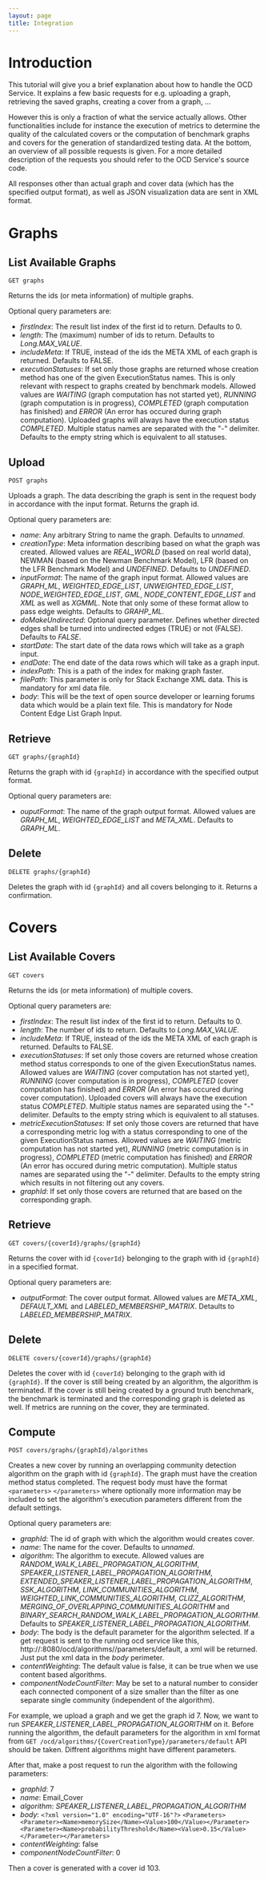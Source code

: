 ```yaml
---
layout: page
title: Integration
---
```


# Introduction
This tutorial will give you a brief explanation about how to handle the OCD Service. It explains a few basic requests for e.g. uploading a graph, retrieving the saved graphs, creating a cover from a graph, ...

However this is only a fraction of what the service actually allows. Other functionalities include for instance the execution of metrics to determine the quality of the calculated covers or the computation of benchmark graphs and covers for the generation of standardized testing data. 
At the bottom, an overview of all possible requests is given. For a more detailed description of the requests you should refer to the OCD Service's source code.

All responses other than actual graph and cover data (which has the specified output format), as well as JSON visualization data are sent in XML format.

# Graphs

## List Available Graphs

`GET graphs`

Returns the ids (or meta information) of multiple graphs.

Optional query parameters are:
+ _firstIndex_: The result list index of the first id to return. Defaults to 0.
+ _length_: The (maximum) number of ids to return. Defaults to _Long.MAX_VALUE_.
+ _includeMeta_: If TRUE, instead of the ids the META XML of each graph is returned. Defaults to FALSE.
+ _executionStatuses_: If set only those graphs are returned whose creation method has one of the given ExecutionStatus names. This is only relevant with respect to graphs created by benchmark models. Allowed values are _WAITING_ (graph computation has not started yet), _RUNNING_ (graph computation is in progress), _COMPLETED_ (graph computation has finished) and _ERROR_ (An error has occured during graph computation). Uploaded graphs will always have the execution status _COMPLETED_. Multiple status names are separated with the "-" delimiter. Defaults to the empty string which is equivalent to all statuses.


## Upload

`POST graphs`

Uploads a graph. The data describing the graph is sent in the request body in accordance with the input format. Returns the graph id.

Optional query parameters are:
+ _name_: Any arbitrary String to name the graph. Defaults to _unnamed_.
+ _creationType_: Meta information describing based on what the graph was created. Allowed values are _REAL_WORLD_ (based on real world data), NEWMAN (based on the Newman Benchmark Model), LFR (based on the LFR Benchmark Model) and _UNDEFINED_. Defaults to _UNDEFINED_.
+ _inputFormat_: The name of the graph input format. Allowed values are _GRAPH_ML_, _WEIGHTED_EDGE_LIST_, _UNWEIGHTED_EDGE_LIST_, _NODE_WEIGHTED_EDGE_LIST_, _GML_, _NODE_CONTENT_EDGE_LIST_ and _XML_ as well as _XGMML_. Note that only some of these format allow to pass edge weights. Defaults to _GRAHP_ML_.
+ _doMakeUndirected_: Optional query parameter. Defines whether directed edges shall be turned into undirected edges (TRUE) or not (FALSE). Defaults to _FALSE_.
+ _startDate_: The start date of the data rows which will take as a graph input.
+ _endDate_: The end date of the data rows which will take as a graph input.
+ _indexPath_: This is a path of the index for making graph faster.
+ _filePath_: This parameter is only for Stack Exchange XML data. This is mandatory for xml data file.
+ _body_: This will be the text of open source developer or learning forums data which would be a plain text file. This is mandatory for Node Content Edge List Graph Input.


## Retrieve

`GET graphs/{graphId}`

Returns the graph with id `{graphId}` in accordance with the specified output format.

Optional query parameters are:
+ _ouputFormat_: The name of the graph output format. Allowed values are _GRAPH_ML_, _WEIGHTED_EDGE_LIST_ and _META_XML_. Defaults to _GRAPH_ML_.

## Delete

`DELETE graphs/{graphId}`

Deletes the graph with id `{graphId}` and all covers belonging to it. Returns a confirmation.

# Covers

## List Available Covers

`GET covers`

Returns the ids (or meta information) of multiple covers.

Optional query parameters are:
+ _firstIndex_: The result list index of the first id to return. Defaults to 0.
+ _length_: The number of ids to return. Defaults to _Long.MAX_VALUE_.
+ _includeMeta_: If TRUE, instead of the ids the META XML of each graph is returned. Defaults to FALSE.
+ _executionStatuses_: If set only those covers are returned whose creation method status corresponds to one of the given ExecutionStatus names. Allowed values are _WAITING_ (cover computation has not started yet), _RUNNING_ (cover computation is in progress), _COMPLETED_ (cover computation has finished) and _ERROR_ (An error has occured during cover computation). Uploaded covers will always have the execution status _COMPLETED_. Multiple status names are separated using the "-" delimiter. Defaults to the empty string which is equivalent to all statuses.
+ _metricExecutionStatuses_: If set only those covers are returned that have a corresponding metric log with a status corresponding to one of the given ExecutionStatus names. Allowed values are _WAITING_ (metric computation has not started yet), _RUNNING_ (metric computation is in progress), _COMPLETED_ (metric computation has finished) and _ERROR_ (An error has occured during metric computation). Multiple status names are separated using the "-" delimiter. Defaults to the empty string which results in not filtering out any covers.
+ _graphId_: If set only those covers are returned that are based on the corresponding graph.

## Retrieve

`GET covers/{coverId}/graphs/{graphId}`

Returns the cover with id `{coverId}` belonging to the graph with id `{graphId}` in a specified format.

Optional query parameters are:
+ _outputFormat_: The cover output format. Allowed values are _META_XML_, _DEFAULT_XML_ and _LABELED_MEMBERSHIP_MATRIX_. Detaults to _LABELED_MEMBERSHIP_MATRIX_.

## Delete

`DELETE covers/{coverId}/graphs/{graphId}`

Deletes the cover with id `{coverId}` belonging to the graph with id `{graphId}`. If the cover is still being created by an algorithm, the algorithm is terminated. If the cover is still being created by a ground truth benchmark, the benchmark is terminated and the corresponding graph is deleted as well. If metrics are running on the cover, they are terminated.

## Compute

`POST covers/graphs/{graphId}/algorithms`

Creates a new cover by running an overlapping community detection algorithm on the graph with id `{graphId}`. The graph must have the creation method status completed. The request body must have the format
`<parameters>`
`</parameters>`
where optionally more information may be included to set the algorithm's execution parameters different from the default settings.

Optional query parameters are:
+ _graphId_: The id of graph with which the algorithm would creates cover.
+ _name_: The name for the cover. Defaults to _unnamed_.
+ _algorithm_: The algorithm to execute. Allowed values are _RANDOM_WALK_LABEL_PROPAGATION_ALGORITHM_, _SPEAKER_LISTENER_LABEL_PROPAGATION_ALGORITHM_, _EXTENDED_SPEAKER_LISTENER_LABEL_PROPAGATION_ALGORITHM_, _SSK_ALGORITHM_, _LINK_COMMUNITIES_ALGORITHM_, _WEIGHTED_LINK_COMMUNITIES_ALGORITHM, CLIZZ_ALGORITHM_, _MERGING_OF_OVERLAPPING_COMMUNITIES_ALGORITHM_ and _BINARY_SEARCH_RANDOM_WALK_LABEL_PROPAGATION_ALGORITHM_. Defaults to _SPEAKER_LISTENER_LABEL_PROPAGATION_ALGORITHM_.
+ _body_: The body is the default parameter for the algorithm selected. If a get request is sent to the running ocd service like this, http://<hostname>:8080/ocd/algorithms/<Name of the algorithm>/parameters/default, a xml will be returned. Just put the xml data in the _body_ perimeter.
+ _contentWeighting_: The default value is false, it can be true when we use content based algorithms.
+ _componentNodeCountFilter_: May be set to a natural number to consider each connected component of a size smaller than the filter as one separate single community (independent of the algorithm).

For example, we upload a graph and we get the graph id 7. Now, we want to run _SPEAKER_LISTENER_LABEL_PROPAGATION_ALGORITHM_ on it. Before running the algorithm, the default parameters for the algorithm in xml format from `GET /ocd/algorithms/{CoverCreationType}/parameters/default` API should be taken. Diffrent algorithms might have different parameters.

After that, make a post request to run the algorithm with the following parameters:

+ _graphId_: 7
+ _name_: Email_Cover
+ _algorithm_: _SPEAKER_LISTENER_LABEL_PROPAGATION_ALGORITHM_
+ _body_: `<?xml version="1.0" encoding="UTF-16"?>`
`<Parameters><Parameter><Name>memorySize</Name><Value>100</Value></Parameter><Parameter><Name>probabilityThreshold</Name><Value>0.15</Value></Parameter></Parameters>`
+ _contentWeighting_: false
+ _componentNodeCountFilter_: 0

Then a cover is generated with a cover id 103.
